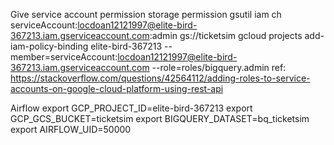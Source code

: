 Give service account permission
storage permission
gsutil iam ch serviceAccount:locdoan12121997@elite-bird-367213.iam.gserviceaccount.com:admin gs://ticketsim
gcloud projects add-iam-policy-binding elite-bird-367213 --member=serviceAccount:locdoan12121997@elite-bird-367213.iam.gserviceaccount.com --role=roles/bigquery.admin
ref: https://stackoverflow.com/questions/42564112/adding-roles-to-service-accounts-on-google-cloud-platform-using-rest-api

Airflow
export GCP_PROJECT_ID=elite-bird-367213
export GCP_GCS_BUCKET=ticketsim
export BIGQUERY_DATASET=bq_ticketsim
export AIRFLOW_UID=50000